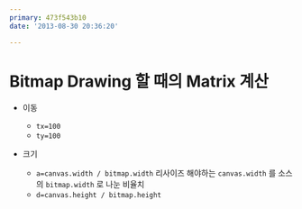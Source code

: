 ```yaml
---
primary: 473f543b10
date: '2013-08-30 20:36:20'

---
```


# Bitmap Drawing 할 때의 Matrix 계산

- 이동
	- `tx=100`
	- `ty=100`
	
- 크기
	- `a=canvas.width / bitmap.width` 리사이즈 해야하는 `canvas.width` 를 소스의 `bitmap.width` 로 나눈 비율치 
	- `d=canvas.height / bitmap.height`
